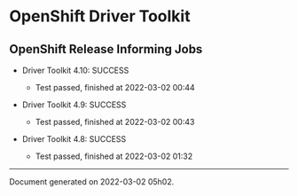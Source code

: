 
OpenShift Driver Toolkit
========================

OpenShift Release Informing Jobs
--------------------------------



* Driver Toolkit 4.10: SUCCESS
  - Test passed, finished at 2022-03-02 00:44



* Driver Toolkit 4.9: SUCCESS
  - Test passed, finished at 2022-03-02 00:43



* Driver Toolkit 4.8: SUCCESS
  - Test passed, finished at 2022-03-02 01:32

---
Document generated on 2022-03-02 05h02.
